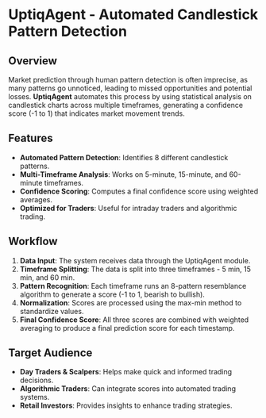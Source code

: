 # UptiqAgent - Automated Candlestick Pattern Detection

## Overview
Market prediction through human pattern detection is often imprecise, as many patterns go unnoticed, leading to missed opportunities and potential losses. **UptiqAgent** automates this process by using statistical analysis on candlestick charts across multiple timeframes, generating a confidence score (-1 to 1) that indicates market movement trends.

## Features
- **Automated Pattern Detection**: Identifies 8 different candlestick patterns.
- **Multi-Timeframe Analysis**: Works on 5-minute, 15-minute, and 60-minute timeframes.
- **Confidence Scoring**: Computes a final confidence score using weighted averages.
- **Optimized for Traders**: Useful for intraday traders and algorithmic trading.

## Workflow
1. **Data Input**: The system receives data through the UptiqAgent module.
2. **Timeframe Splitting**: The data is split into three timeframes - 5 min, 15 min, and 60 min.
3. **Pattern Recognition**: Each timeframe runs an 8-pattern resemblance algorithm to generate a score (-1 to 1, bearish to bullish).
4. **Normalization**: Scores are processed using the max-min method to standardize values.
5. **Final Confidence Score**: All three scores are combined with weighted averaging to produce a final prediction score for each timestamp.

## Target Audience
- **Day Traders & Scalpers**: Helps make quick and informed trading decisions.
- **Algorithmic Traders**: Can integrate scores into automated trading systems.
- **Retail Investors**: Provides insights to enhance trading strategies.
